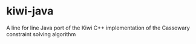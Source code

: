 # kiwi-java
A line for line Java port of the Kiwi C++ implementation of the Cassowary constraint solving algorithm
